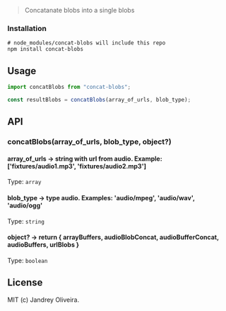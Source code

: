 [action-image]: https://github.com/cezaraugusto/concat-blobs/workflows/CI/badge.svg
[action-url]: https://github.com/cezaraugusto/concat-blobs/actions
[npm-image]: https://img.shields.io/npm/v/concat-blobs.svg
[npm-url]: https://npmjs.org/package/concat-blobs


> Concatanate blobs into a single blobs

### Installation

```
# node_modules/concat-blobs will include this repo
npm install concat-blobs
```

## Usage

```js
import concatBlobs from "concat-blobs";

const resultBlobs = concatBlobs(array_of_urls, blob_type);
```

## API

### concatBlobs(array_of_urls, blob_type, object?)

#### array_of_urls -> string with url from audio. Example: ['fixtures/audio1.mp3', 'fixtures/audio2.mp3']

Type: `array`

#### blob_type -> type audio. Examples: 'audio/mpeg', 'audio/wav', 'audio/ogg'

Type: `string`

#### object? -> return { arrayBuffers, audioBlobConcat, audioBufferConcat, audioBuffers, urlBlobs }

Type: `boolean`

## License

MIT (c) Jandrey Oliveira.
